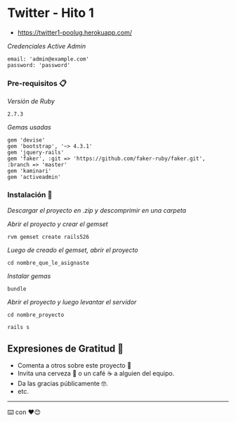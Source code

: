 # Twitter - Hito 1

* https://twitter1-poolug.herokuapp.com/

_Credenciales Active Admin_
```
email: 'admin@example.com'
password: 'password'
```
### Pre-requisitos 📋

_Versión de Ruby_
```
2.7.3
```

_Gemas usadas_

```
gem 'devise'
gem 'bootstrap', '~> 4.3.1'
gem 'jquery-rails'
gem 'faker', :git => 'https://github.com/faker-ruby/faker.git', :branch => 'master'
gem 'kaminari'
gem 'activeadmin'
```

### Instalación 🔧

_Descargar el proyecto en .zip y descomprimir en una carpeta_

_Abrir el proyecto y crear el gemset_

```
rvm gemset create rails526
```

_Luego de creado el gemset, abrir el proyecto_

```
cd nombre_que_le_asignaste
```

_Instalar gemas_

```
bundle
```

_Abrir el proyecto y luego levantar el servidor_

```
cd nombre_proyecto

rails s
```

## Expresiones de Gratitud 🎁

* Comenta a otros sobre este proyecto 📢
* Invita una cerveza 🍺 o un café ☕ a alguien del equipo. 
* Da las gracias públicamente 🤓.
* etc.

---
⌨️ con ❤️😊